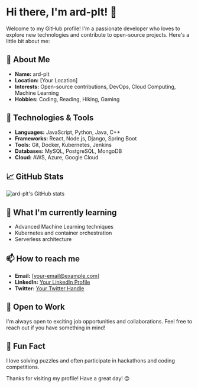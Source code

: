 # Hi there, I'm ard-plt! 👋

Welcome to my GitHub profile! I'm a passionate developer who loves to explore new technologies and contribute to open-source projects. Here's a little bit about me:

## 🚀 About Me
- **Name:** ard-plt
- **Location:** [Your Location]
- **Interests:** Open-source contributions, DevOps, Cloud Computing, Machine Learning
- **Hobbies:** Coding, Reading, Hiking, Gaming

## 🔧 Technologies & Tools
- **Languages:** JavaScript, Python, Java, C++
- **Frameworks:** React, Node.js, Django, Spring Boot
- **Tools:** Git, Docker, Kubernetes, Jenkins
- **Databases:** MySQL, PostgreSQL, MongoDB
- **Cloud:** AWS, Azure, Google Cloud

## 📈 GitHub Stats
![ard-plt's GitHub stats](https://github-readme-stats.vercel.app/api?username=ard-plt&show_icons=true&theme=radical)

## 🌱 What I'm currently learning
- Advanced Machine Learning techniques
- Kubernetes and container orchestration
- Serverless architecture

## 📫 How to reach me
- **Email:** [your-email@example.com]
- **LinkedIn:** [Your LinkedIn Profile](https://www.linkedin.com/in/your-linkedin-profile)
- **Twitter:** [Your Twitter Handle](https://twitter.com/your-twitter-handle)

## 💼 Open to Work
I'm always open to exciting job opportunities and collaborations. Feel free to reach out if you have something in mind!

## 🎉 Fun Fact
I love solving puzzles and often participate in hackathons and coding competitions.

Thanks for visiting my profile! Have a great day! 😊
